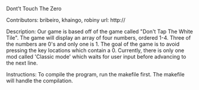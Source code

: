 Dont't Touch The Zero

Contributors: bribeiro, khaingo, robiny
url: http://

Description: Our game is based off of the game called "Don't Tap The White Tile". The game will display an array of four numbers, ordered 1-4. Three of the numbers are 0's and only one is 1. The goal of the game is to avoid pressing the key locations which contain a 0. Currently, there is only one mod called 'Classic mode' which waits for user input before advancing to the next line. 

Instructions: To compile the program, run the makefile first. The makefile will handle the compilation.  
